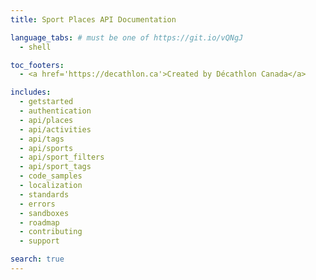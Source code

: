 ```yaml
---
title: Sport Places API Documentation

language_tabs: # must be one of https://git.io/vQNgJ
  - shell

toc_footers:
  - <a href='https://decathlon.ca'>Created by Décathlon Canada</a>

includes:
  - getstarted
  - authentication
  - api/places
  - api/activities
  - api/tags
  - api/sports
  - api/sport_filters
  - api/sport_tags
  - code_samples
  - localization
  - standards
  - errors
  - sandboxes
  - roadmap
  - contributing
  - support

search: true
---
```


